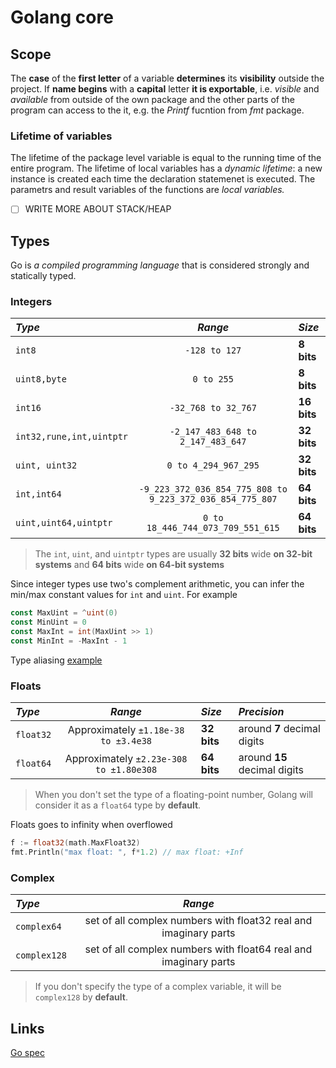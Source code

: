 # Golang core

## Scope

The **case** of the **first letter** of a variable **determines** its **visibility** outside the project. If **name begins** with a **capital** letter **it is exportable**, i.e. _visible_ and _available_ from outside of the own package and the other parts of the program can access to the it, e.g. the _Printf_ fucntion from _fmt_ package.

### Lifetime of variables

The lifetime of the package level variable is equal to the running time of the entire program. The lifetime of local variables has a _dynamic lifetime_: a new instance is created each time the declaration statemenet is executed. The parametrs and result variables of the functions are _local variables._

- [ ] WRITE MORE ABOUT STACK/HEAP



## Types

Go is _a compiled programming language_ that is considered strongly and statically typed.

### Integers

|*Type*|*Range*|*Size*
|:----|:-----:|:----|
|`int8`|`-128 to 127`| **8 bits**|
|`uint8,byte`|`0 to 255`| **8 bits**|
|`int16`|`-32_768 to 32_767`|**16 bits**|
|`int32,rune,int,uintptr`|`-2_147_483_648 to 2_147_483_647`|**32 bits**|
|`uint, uint32`|`0 to 4_294_967_295`|**32 bits**|
|`int,int64`|`-9_223_372_036_854_775_808 to 9_223_372_036_854_775_807`|**64 bits**|
|`uint,uint64,uintptr`|`0 to 18_446_744_073_709_551_615`|**64 bits**|

> The `int`, `uint`, and `uintptr` types are usually **32 bits** wide **on 32-bit systems** and **64 bits** wide **on 64-bit systems**

Since integer types use two's complement arithmetic, you can infer the min/max constant values for `int` and `uint`. For example

```go
const MaxUint = ^uint(0)
const MinUint = 0
const MaxInt = int(MaxUint >> 1)
const MinInt = -MaxInt - 1
```

Type aliasing [example](https://github.com/golang/go/blob/4f1f503373cda7160392be94e3849b0c9b9ebbda/src/cmd/compile/internal/gc/universe.go#L409)


### Floats

|*Type*|*Range*|*Size*|*Precision*
|:-----|:-----:|:-----|:---------|
|`float32`|Approximately `±1.18e-38 to ±3.4e38`| **32 bits**|around **7** decimal digits|
|`float64`|Approximately `±2.23e-308 to ±1.80e308`|**64 bits**|around **15** decimal digits|

> When you don't set the type of a floating-point number, Golang will consider it as a `float64` type by **default**.

Floats goes to infinity when overflowed
```go
f := float32(math.MaxFloat32)
fmt.Println("max float: ", f*1.2) // max float: +Inf
```

### Complex

|*Type*|*Range*|
|:-----|:-----:|
`complex64`|set of all complex numbers with float32 real and imaginary parts|
`complex128`|set of all complex numbers with float64 real and imaginary parts|

> If you don't specify the type of a complex variable, it will be `complex128` by **default**.


## Links

[Go spec](https://go.dev/ref/spec)
